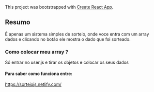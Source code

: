 This project was bootstrapped with [Create React App](https://github.com/facebook/create-react-app).

## Resumo

É apenas um sistema simples de sorteio, onde voce entra com um array dados e clicando no botão ele mostra o dado que foi sorteado.

### Como colocar meu array ?

Só entrar no user.js e tirar os objetos e colocar os seus dados


#### Para saber como funciona entre:

https://sorteiojs.netlify.com/